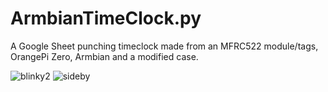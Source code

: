 # ArmbianTimeClock.py
A Google Sheet punching timeclock made from an MFRC522 module/tags, OrangePi Zero, Armbian and a modified case.  

![blinky2](https://user-images.githubusercontent.com/8212296/33339935-3d6bed48-d440-11e7-80fb-850be5dc8113.gif)
![sideby](https://user-images.githubusercontent.com/8212296/33340459-bd7858d6-d441-11e7-9e00-3e7ec3b27a79.jpg)

